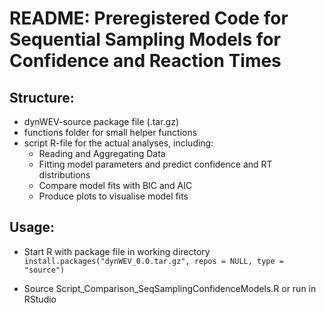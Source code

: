 README: Preregistered Code for Sequential Sampling Models for Confidence and Reaction Times
====

## Structure:

* dynWEV-source package file (.tar.gz)
* functions folder for small helper functions
* script R-file for the actual analyses, including:
  * Reading and Aggregating Data
  * Fitting model parameters and predict confidence and RT distributions
  * Compare model fits with BIC and AIC
  * Produce plots to visualise model fits

## Usage:

* Start R with package file in working directory `install.packages("dynWEV_0.0.tar.gz", repos = NULL, type = "source")`

* Source Script_Comparison_SeqSamplingConfidenceModels.R or run in RStudio
